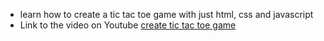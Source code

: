 
- learn how to create a tic tac toe game with just html, css and javascript 
- Link to the video on Youtube [create tic tac toe game](https://www.youtube.com/watch?v=h-WKYX5utoE&list=PL6WnVoBkDfDR0YoY48tCjjSxdFqZ6f92g)

